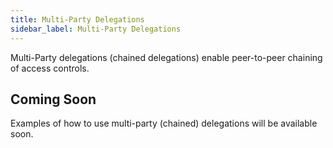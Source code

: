 ```yaml
---
title: Multi-Party Delegations
sidebar_label: Multi-Party Delegations
---
```


Multi-Party delegations (chained delegations) enable peer-to-peer chaining of access controls.

## Coming Soon

Examples of how to use multi-party (chained) delegations will be available soon.
